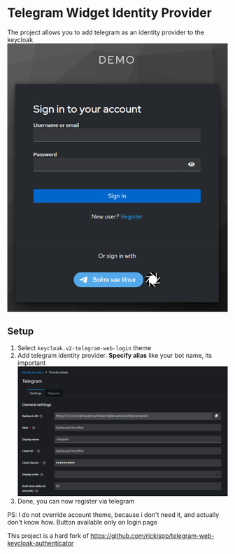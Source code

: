 # Telegram Widget Identity Provider

The project allows you to add telegram as an identity provider to the keycloak
![form.png](.github/images/login_form.png)

## Setup

1) Select `keycloak.v2-telegram-web-login` theme
2) Add telegram identity provider. <b>Specify alias</b> like your bot name, its important
   ![setup.png](.github/images/identity_provider.png)
3) Done, you can now register via telegram

PS: I do not override account theme, because i don't need it, and actually don't know how. Button available only on
login
page

This project is a hard fork of https://github.com/rickispp/telegram-web-keycloak-authenticator